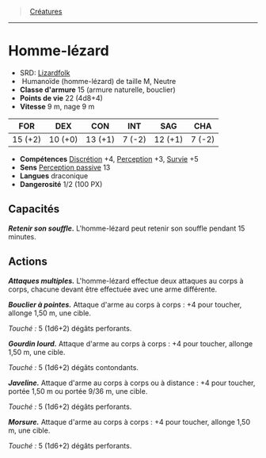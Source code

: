 ﻿---
!Monster
Family: MonsterHD
Type: Humanoïde (homme-lézard)
Size: M
Alignment: Neutre
ArmorClass: 15 (armure naturelle, bouclier)
HitPoints: 22 (4d8+4)
Speed: 9 m, nage 9 m
Strength: 15 (+2)
Dexterity: 10 (+0)
Constitution: 13 (+1)
Intelligence: ' 7 (-2)'
Wisdom: 12 (+1)
Charisma: ' 7 (-2)'
Skills: '[Discrétion](hd_abilities_dexterity_discretion.md) +4, [Perception](hd_abilities_wisdom_perception.md) +3, [Survie](hd_abilities_wisdom_survie.md) +5'
Senses: '[Perception passive](hd_abilities_dexterity_perception_passive.md) 13'
Languages: draconique
Challenge: 1/2 (100 PX)
Id: monsters_hd.md#homme-lézard
ParentLink: monsters_hd.md#créatures
Name: Homme-lézard
ParentName: Créatures
NameLevel: 1
AltName: '[Lizardfolk](srd_monsters_lizardfolk.md)'
Attributes: {}
---
> [Créatures](hd_monsters.md)

---

# Homme-lézard

- SRD: [Lizardfolk](srd_monsters_lizardfolk.md)
-  Humanoïde (homme-lézard) de taille M, Neutre
- **Classe d'armure** 15 (armure naturelle, bouclier)
- **Points de vie** 22 (4d8+4)
- **Vitesse** 9 m, nage 9 m

|FOR|DEX|CON|INT|SAG|CHA|
|---|---|---|---|---|---|
|15 (+2)|10 (+0)|13 (+1)| 7 (-2)|12 (+1)| 7 (-2)|

- **Compétences** [Discrétion](hd_abilities_dexterity_discretion.md) +4, [Perception](hd_abilities_wisdom_perception.md) +3, [Survie](hd_abilities_wisdom_survie.md) +5
- **Sens** [Perception passive](hd_abilities_dexterity_perception_passive.md) 13
- **Langues** draconique
- **Dangerosité** 1/2 (100 PX)

## Capacités

**_Retenir son souffle._** L'homme-lézard peut retenir son souffle pendant 15 minutes.

## Actions

**_Attaques multiples._** L'homme-lézard effectue deux attaques au corps à corps, chacune devant être effectuée avec une arme différente.

**_Bouclier à pointes._** Attaque d'arme au corps à corps : +4 pour toucher, allonge 1,50 m, une cible.

_Touché :_ 5 (1d6+2) dégâts perforants.

**_Gourdin lourd._** Attaque d'arme au corps à corps : +4 pour toucher, allonge 1,50 m, une cible.

_Touché :_ 5 (1d6+2) dégâts contondants.

**_Javeline._** Attaque d'arme au corps à corps ou à distance : +4 pour toucher, portée 1,50 m ou portée 9/36 m, une cible.

_Touché :_ 5 (1d6+2) dégâts perforants.

**_Morsure._** Attaque d'arme au corps à corps : +4 pour toucher, allonge 1,50 m, une cible.

_Touché :_ 5 (1d6+2) dégâts perforants.

